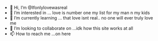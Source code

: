 - 👋 Hi, I’m @Ifonlylovewasreal
- 👀 I’m interested in ... love is number one my list for my man n my kids 
- 🌱 I’m currently learning ... that love isnt real.. no one will ever truly love me 
- 💞️ I’m looking to collaborate on ...idk how this site works at all 
- 📫 How to reach me ...on here 

<!---
Ifonlylovewasreal/Ifonlylovewasreal is a ✨ special ✨ repository because its `README.md` (this file) appears on your GitHub profile.
You can click the Preview link to take a look at your changes.
--->
